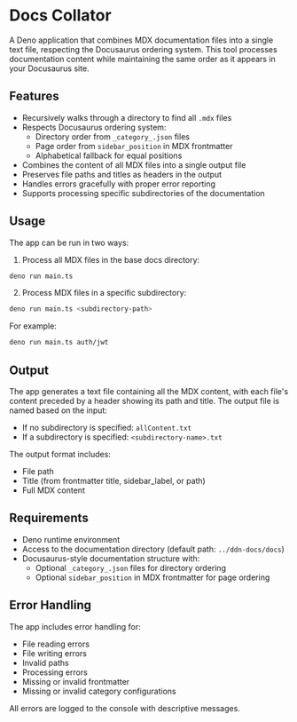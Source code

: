 # Docs Collator

A Deno application that combines MDX documentation files into a single text file, respecting the Docusaurus ordering system. This tool processes documentation content while maintaining the same order as it appears in your Docusaurus site.

## Features

- Recursively walks through a directory to find all `.mdx` files
- Respects Docusaurus ordering system:
  - Directory order from `_category_.json` files
  - Page order from `sidebar_position` in MDX frontmatter
  - Alphabetical fallback for equal positions
- Combines the content of all MDX files into a single output file
- Preserves file paths and titles as headers in the output
- Handles errors gracefully with proper error reporting
- Supports processing specific subdirectories of the documentation

## Usage

The app can be run in two ways:

1. Process all MDX files in the base docs directory:

```bash
deno run main.ts
```

2. Process MDX files in a specific subdirectory:

```bash
deno run main.ts <subdirectory-path>
```

For example:

```bash
deno run main.ts auth/jwt
```

## Output

The app generates a text file containing all the MDX content, with each file's content preceded by a header showing its path and title. The output file is named based on the input:

- If no subdirectory is specified: `allContent.txt`
- If a subdirectory is specified: `<subdirectory-name>.txt`

The output format includes:

- File path
- Title (from frontmatter title, sidebar_label, or path)
- Full MDX content

## Requirements

- Deno runtime environment
- Access to the documentation directory (default path: `../ddn-docs/docs`)
- Docusaurus-style documentation structure with:
  - Optional `_category_.json` files for directory ordering
  - Optional `sidebar_position` in MDX frontmatter for page ordering

## Error Handling

The app includes error handling for:

- File reading errors
- File writing errors
- Invalid paths
- Processing errors
- Missing or invalid frontmatter
- Missing or invalid category configurations

All errors are logged to the console with descriptive messages.
